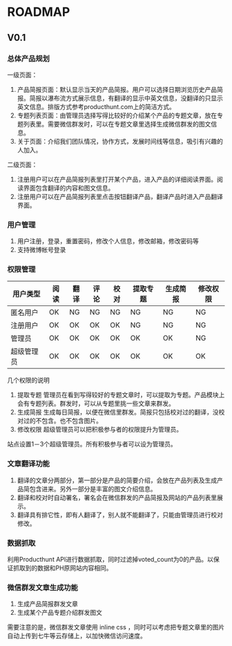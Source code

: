 # ROADMAP

## V0.1

### 总体产品规划

一级页面：

1. 产品简报页面：默认显示当天的产品简报。用户可以选择日期浏览历史产品简报。简报以瀑布流方式展示信息，有翻译的显示中英文信息，没翻译的只显示英文信息。排版方式参考producthunt.com上的简洁方式。
2. 专题列表页面：由管理员选择写得比较好的介绍某个产品的专题文章，放在专题列表里。需要微信群发时，可以在专题文章里选择生成微信群发的图文信息。
3. 关于页面：介绍我们团队情况，协作方式，发展时间线等信息，吸引有兴趣的人加入。

二级页面：

1. 注册用户可以在产品简报列表里打开某个产品，进入产品的详细阅读界面。阅读界面包含翻译的内容和图文信息。
2. 注册用户可以在产品简报列表里点击按钮翻译产品，翻译产品时进入产品翻译界面。

### 用户管理

1. 用户注册，登录，重置密码，修改个人信息，修改邮箱，修改密码等
2. 支持微博帐号登录

### 权限管理


用户类型    | 阅读 | 翻译 | 评论 | 校对 | 提取专题 | 生成简报 | 修改权限
------------|-------|------|------|------|-----------|----------|--------
匿名用户    | OK   | NG   | NG  | NG   | NG       | NG      | NG
注册用户    | OK   | OK   | OK  | OK   | NG       | NG      | NG
管理员      | OK   | OK   | OK  | OK   | OK       | OK      | NG
超级管理员  | OK   | OK   | OK  | OK   | OK       | OK      | OK


几个权限的说明

1. 提取专题
   管理员在看到写得较好的专题文章时，可以提取为专题。产品模块上会有专题列表。群发时，可以从专题里挑一些文章来群发。
2. 生成简报
   生成每日简报，以便在微信里群发。简报只包括校对过的翻译，没校对过的不包含。也不包含图片。
3. 修改权限
   超级管理员可以把积极参与者的权限提升为管理员。

站点设置1－3个超级管理员。所有积极参与者可以设为管理员。

### 文章翻译功能

1. 翻译的文章分两部分，第一部分是产品的简要介绍，会放在产品列表及生成产品简包含进来。另外一部分是丰富的图文介绍信息。
2. 翻译和校对时自动署名，署名会在微信群发的产品简报及网站的产品列表里展示。
3. 翻译具有排它性，即有人翻译了，别人就不能翻译了，只能由管理员进行校对修改。

### 数据抓取

利用Producthunt API进行数据抓取，同时过滤掉voted_count为0的产品。以保证抓取到的数据和PH原网站内容相同。

### 微信群发文章生成功能

1. 生成产品简报群发文章
2. 生成某个产品专题介绍群发图文

需要注意的是，微信群发文章使用 inline css ，同时可以考虑把专题文章里的图片自动上传到七牛等云存储上，以加快微信访问速度。

